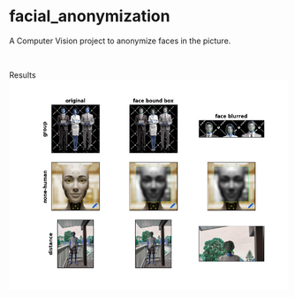 # facial_anonymization
A Computer Vision project to anonymize faces in the picture. 

<br>



Results
![results_picture](https://github.com/Vasu-Patel-007/facial_anonymization/blob/main/results.png)
